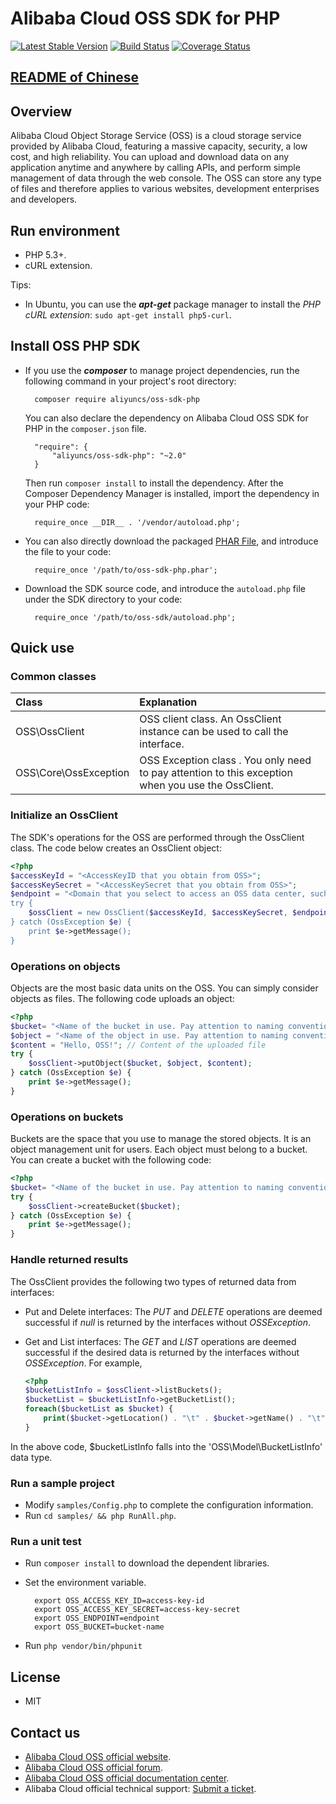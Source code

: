 ﻿# Alibaba Cloud OSS SDK for PHP

[![Latest Stable Version](https://poser.pugx.org/aliyuncs/oss-sdk-php/v/stable)](https://packagist.org/packages/aliyuncs/oss-sdk-php)
[![Build Status](https://travis-ci.org/aliyun/aliyun-oss-php-sdk.svg?branch=master)](https://travis-ci.org/aliyun/aliyun-oss-php-sdk)
[![Coverage Status](https://coveralls.io/repos/github/aliyun/aliyun-oss-php-sdk/badge.svg?branch=master)](https://coveralls.io/github/aliyun/aliyun-oss-php-sdk?branch=master)

## [README of Chinese](https://github.com/aliyun/aliyun-oss-php-sdk/blob/master/README-CN.md)

## Overview

Alibaba Cloud Object Storage Service (OSS) is a cloud storage service provided by Alibaba Cloud, featuring a massive capacity, security, a low cost, and high reliability. You can upload and download data on any application anytime and anywhere by calling APIs, and perform simple management of data through the web console. The OSS can store any type of files and therefore applies to various websites, development enterprises and developers.


## Run environment
- PHP 5.3+.
- cURL extension.

Tips:

- In Ubuntu, you can use the ***apt-get*** package manager to install the *PHP cURL extension*: `sudo apt-get install php5-curl`.

## Install OSS PHP SDK

- If you use the ***composer*** to manage project dependencies, run the following command in your project's root directory:

        composer require aliyuncs/oss-sdk-php

   You can also declare the dependency on Alibaba Cloud OSS SDK for PHP in the `composer.json` file.

        "require": {
            "aliyuncs/oss-sdk-php": "~2.0"
        }

   Then run `composer install` to install the dependency. After the Composer Dependency Manager is installed, import the dependency in your PHP code: 

        require_once __DIR__ . '/vendor/autoload.php';

- You can also directly download the packaged [PHAR File][releases-page], and 
   introduce the file to your code: 

        require_once '/path/to/oss-sdk-php.phar';

- Download the SDK source code, and introduce the `autoload.php` file under the SDK directory to your code: 

        require_once '/path/to/oss-sdk/autoload.php';

## Quick use

### Common classes

| Class | Explanation |
|:------------------|:------------------------------------|
|OSS\OssClient | OSS client class. An OssClient instance can be used to call the interface.  |
|OSS\Core\OssException |OSS Exception class . You only need to pay attention to this exception when you use the OssClient. |

### Initialize an OssClient

The SDK's operations for the OSS are performed through the OssClient class. The code below creates an OssClient object:

```php
<?php
$accessKeyId = "<AccessKeyID that you obtain from OSS>";
$accessKeySecret = "<AccessKeySecret that you obtain from OSS>";
$endpoint = "<Domain that you select to access an OSS data center, such as "oss-cn-hangzhou.aliyuncs.com>";
try {
    $ossClient = new OssClient($accessKeyId, $accessKeySecret, $endpoint);
} catch (OssException $e) {
    print $e->getMessage();
}
```

### Operations on objects

Objects are the most basic data units on the OSS. You can simply consider objects as files. The following code uploads an object:

```php
<?php
$bucket= "<Name of the bucket in use. Pay attention to naming conventions>";
$object = "<Name of the object in use. Pay attention to naming conventions>";
$content = "Hello, OSS!"; // Content of the uploaded file
try {
    $ossClient->putObject($bucket, $object, $content);
} catch (OssException $e) {
    print $e->getMessage();
}
```

### Operations on buckets

Buckets are the space that you use to manage the stored objects. It is an object management unit for users. Each object must belong to a bucket. You can create a bucket with the following code:

```php
<?php
$bucket= "<Name of the bucket in use. Pay attention to naming conventions>";
try {
    $ossClient->createBucket($bucket);
} catch (OssException $e) {
    print $e->getMessage();
}
```

### Handle returned results

The OssClient provides the following two types of returned data from interfaces:

- Put and Delete interfaces: The *PUT* and *DELETE* operations are deemed successful if *null* is returned by the interfaces without *OSSException*.
- Get and List interfaces: The *GET* and *LIST* operations are deemed successful if the desired data is returned by the interfaces without *OSSException*. For example, 

    ```php
    <?php
    $bucketListInfo = $ossClient->listBuckets();
    $bucketList = $bucketListInfo->getBucketList();
    foreach($bucketList as $bucket) {
        print($bucket->getLocation() . "\t" . $bucket->getName() . "\t" . $bucket->getCreatedate() . "\n");
    }
    ```
In the above code, $bucketListInfo falls into the 'OSS\Model\BucketListInfo' data type.


### Run a sample project

- Modify `samples/Config.php` to complete the configuration information. 
- Run `cd samples/ && php RunAll.php`. 

### Run a unit test

- Run `composer install` to download the dependent libraries. 
- Set the environment variable. 

        export OSS_ACCESS_KEY_ID=access-key-id
        export OSS_ACCESS_KEY_SECRET=access-key-secret
        export OSS_ENDPOINT=endpoint
        export OSS_BUCKET=bucket-name

- Run `php vendor/bin/phpunit`

## License

- MIT

## Contact us

- [Alibaba Cloud OSS official website](http://oss.aliyun.com).
- [Alibaba Cloud OSS official forum](http://bbs.aliyun.com).
- [Alibaba Cloud OSS official documentation center](http://www.aliyun.com/product/oss#Docs).
- Alibaba Cloud official technical support: [Submit a ticket](https://workorder.console.aliyun.com/#/ticket/createIndex).

[releases-page]: https://github.com/aliyun/aliyun-oss-php-sdk/releases
[phar-composer]: https://github.com/clue/phar-composer

